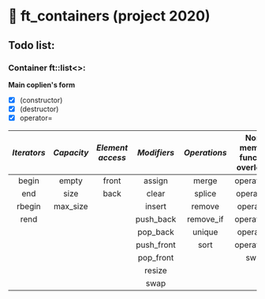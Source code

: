 # :black_square_button: ft_containers (project 2020)
## Todo list:
### Container ft::list\<\>:  

**Main coplien's form**  
- [x] (constructor)
- [x] (destructor)
- [x] operator=

|**_Iterators_**|**_Capacity_**|**_Element access_**|**_Modifiers_**|**_Operations_**|**Non-member function overloads**|
|:-------------:|:------------:|:------------------:|:-------------:|:--------------:|:-------------------------------:|
|     begin     |    empty     |        front       |     assign    |     merge      |          operator==             |
|     end       |    size      |        back        |     clear     |     splice     |          operator!=             |
|     rbegin    |    max_size  |                    |     insert    |     remove     |          operator<              |
|     rend      |              |                    |     push_back |     remove_if  |          operator<=             |
|               |              |                    |     pop_back  |     unique     |          operator>              |
|               |              |                    |     push_front|     sort       |          operator>=             |
|               |              |                    |     pop_front |                |          swap                   |
|               |              |                    |     resize    |                |                                 |
|               |              |                    |     swap      |                |                                 |
  

